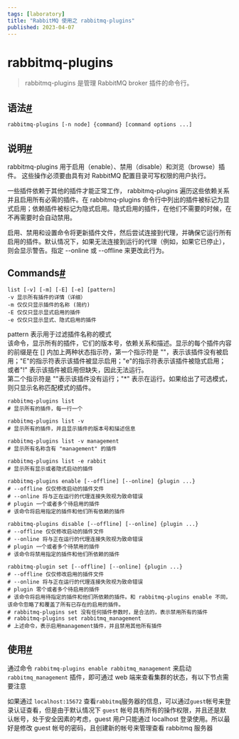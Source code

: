 ```yaml
---
tags: [laboratory]
title: "RabbitMQ 使用之 rabbitmq-plugins"
published: 2023-04-07
---
```


# rabbitmq-plugins

> rabbitmq-plugins 是管理 RabbitMQ broker 插件的命令行。

## 语法[#](#3945256341)

```shell
rabbitmq-plugins [-n node] {command} [command options ...]
```

## 说明[#](#2565978315)

rabbitmq-plugins 用于启用（enable）、禁用（disable）和浏览（browse）插件。 这些操作必须要由具有对 RabbitMQ 配置目录可写权限的用户执行。

一些插件依赖于其他的插件才能正常工作， rabbitmq-plugins 遍历这些依赖关系并且启用所有必需的插件。在 rabbitmq-plugins 命令行中列出的插件被标记为显式启用；依赖插件被标记为隐式启用。隐式启用的插件，在他们不需要的时候，在不再需要时会自动禁用。

启用、禁用和设置命令将更新插件文件，然后尝试连接到代理，并确保它运行所有启用的插件。默认情况下，如果无法连接到运行的代理（例如，如果它已停止），则会显示警告。指定 --online 或 --offline 来更改此行为。

## Commands[#](#3822054227)

```shell
list [-v] [-m] [-E] [-e] [pattern]
-v 显示所有插件的详情（详细）
-m 仅仅只显示插件的名称 (简约)
-E 仅仅只显示显式启用的插件
-e 仅仅只显示显式、隐式启用的插件
```

pattern 表示用于过滤插件名称的模式  
该命令，显示所有的插件，它们的版本号，依赖关系和描述。显示的每个插件内容的前缀是在 \[\] 内加上两种状态指示符，第一个指示符是 ""，表示该插件没有被启用；"E"的指示符表示该插件被显示启用；"e"的指示符表示该插件被隐式启用； 或者"!" 表示该插件被启用但缺失，因此无法运行。  
第二个指示符是 ""表示该插件没有运行；"\*" 表示在运行。如果给出了可选模式，则只显示名称匹配模式的插件。

```shell
rabbitmq-plugins list
# 显示所有的插件，每一行一个

rabbitmq-plugins list -v
# 显示所有的插件，并且显示插件的版本号和描述信息

rabbitmq-plugins list -v management
# 显示所有名称含有 "management" 的插件

rabbitmq-plugins list -e rabbit
# 显示所有显示或者隐式启动的插件
```

```shell
rabbitmq-plugins enable [--offline] [--online] {plugin ...}
# --offline 仅仅修改启动的插件文件
# --online 将与正在运行的代理连接失败视为致命错误
# plugin 一个或者多个待启用的插件
# 该命令将启用指定的插件和他们所有依赖的插件
```

```shell
rabbitmq-plugins disable [--offline] [--online] {plugin ...}
# --offline 仅仅修改启动的插件文件
# --online 将与正在运行的代理连接失败视为致命错误
# plugin 一个或者多个待禁用的插件
# 该命令将禁用指定的插件和他们所依赖的插件
```

```shell
rabbitmq-plugin set [--offline] [--online] {plugin ...}
# --offline 仅仅修改启用的插件文件
# --online 将与正在运行的代理连接失败视为致命错误
# plugin 零个或者多个待启用的插件
# 该命令将启用待指定的插件和他们所依赖的插件。和 rabbitmq-plugins enable 不同，该命令忽略了和覆盖了所有已存在的启用的插件。
# rabbitmq-plugins set 没有任何插件参数时，是合法的，表示禁用所有的插件
# rabbitmq-plugins set rabbitmq_management
# 上述命令，表示启用management插件，并且禁用其他所有插件
```

## 使用[#](#599074668)

通过命令 `rabbitmq-plugins enable rabbitmq_management` 来启动`rabbitmq_management` 插件，即可通过 web 端来查看集群的状态，有以下节点需要注意

如果通过 `localhost:15672` 查看`rabbitmq`服务器的信息，可以通过`guest`帐号来登录认证查看，但是由于默认情况下 `guest` 帐号具有所有的操作权限，并且还是默认帐号，处于安全因素的考虑，guest 用户只能通过 localhost 登录使用。所以最好是修改 guest 帐号的密码，且创建新的帐号来管理查看 rabbitmq 服务器